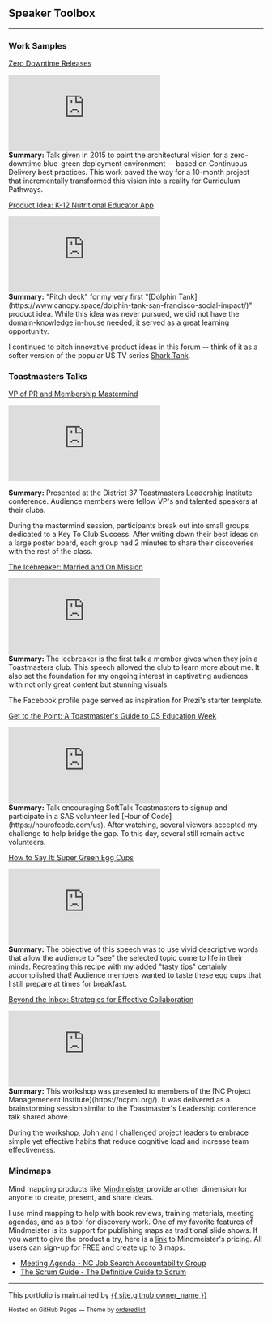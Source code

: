 ## Speaker Toolbox
---
### Work Samples

[Zero Downtime Releases](https://prezi.com/view/gZxZLNHcEPn5X673gAOK)
<div class="resp-container">
    <iframe class="resp-iframe" src="https://prezi.com/view/gZxZLNHcEPn5X673gAOK/embed/" frameborder="0" webkitallowfullscreen="" mozallowfullscreen="" allowfullscreen="" allow="autoplay; fullscreen"></iframe>
</div>    
<b>Summary:</b> Talk given in 2015 to paint the architectural vision for a zero-downtime blue-green deployment environment -- based on Continuous Delivery best practices.  This work paved the way for a 10-month project that incrementally transformed this vision into a reality for Curriculum Pathways.

[Product Idea: K-12 Nutritional Educator App](https://prezi.com/view/wJoe93i6YYT8nvfwzDdC)
<div class="resp-container">
    <iframe class="resp-iframe" src="https://prezi.com/view/wJoe93i6YYT8nvfwzDdC/embed/" frameborder="0" webkitallowfullscreen="" mozallowfullscreen="" allowfullscreen="" allow="autoplay; fullscreen"></iframe>
</div>    
<b>Summary:</b> "Pitch deck" for my very first "[Dolphin Tank](https://www.canopy.space/dolphin-tank-san-francisco-social-impact/)" product idea.  While this idea was never pursued, we did not have the domain-knowledge in-house needed, it served as a great learning opportunity.  

I continued to pitch innovative product ideas in this forum -- think of it as a softer version of the popular US TV series [Shark Tank](https://en.wikipedia.org/wiki/Shark_Tank).

### Toastmasters Talks 

[VP of PR and Membership Mastermind](https://prezi.com/view/VYnm1VGBdwLjTVj5RwM0)
<div class="resp-container">
    <iframe class="resp-iframe" src="https://prezi.com/view/VYnm1VGBdwLjTVj5RwM0/embed" frameborder="0" webkitallowfullscreen="" mozallowfullscreen="" allowfullscreen="" allow="autoplay; fullscreen"></iframe>
</div>    

<b>Summary:</b> Presented at the District 37 Toastmasters Leadership Institute conference.  Audience members were fellow VP's and talented speakers at their clubs. 

During the mastermind session, participants break out into small groups dedicated to a Key To Club Success. After writing down their best ideas on a large poster board, each group had 2 minutes to share their discoveries with the rest of the class. 

[The Icebreaker: Married and On Mission](https://prezi.com/view/Y3v5PLSmfUrcStZXNj0w/)
<div class="resp-container">
    <iframe class="resp-iframe" src="https://prezi.com/view/Y3v5PLSmfUrcStZXNj0w/embed/" frameborder="0" webkitallowfullscreen="" mozallowfullscreen="" allowfullscreen="" allow="autoplay; fullscreen"></iframe>
</div>    
<b>Summary:</b> The Icebreaker is the first talk a member gives when they join a Toastmasters club. This speech allowed the club to learn more about me. It also set the foundation for my ongoing interest in captivating audiences with not only great content but stunning visuals.

The Facebook profile page served as inspiration for Prezi's starter template.

[Get to the Point: A Toastmaster's Guide to CS Education Week](https://prezi.com/view/EmmZDR34hx3wvkWTvTHJ/)
<div class="resp-container">
    <iframe class="resp-iframe" src="https://prezi.com/view/EmmZDR34hx3wvkWTvTHJ/embed/" frameborder="0" webkitallowfullscreen="" mozallowfullscreen="" allowfullscreen="" allow="autoplay; fullscreen"></iframe>
</div>  
<b>Summary:</b> Talk encouraging SoftTalk Toastmasters to signup and participate in a SAS volunteer led [Hour of Code](https://hourofcode.com/us).  After watching, several viewers accepted my challenge to help bridge the gap. To this day, several still remain active volunteers.

[How to Say It: Super Green Egg Cups](https://prezi.com/view/FlFa7QiHCkqoku3xkWUf)
<div class="resp-container">
    <iframe class="resp-iframe" src="https://prezi.com/view/FlFa7QiHCkqoku3xkWUf/embed/" frameborder="0" webkitallowfullscreen="" mozallowfullscreen="" allowfullscreen="" allow="autoplay; fullscreen"></iframe>
</div>  
<b>Summary:</b> The objective of this speech was to use vivid descriptive words that allow the audience to "see" the selected topic come to life in their minds. Recreating this recipe with my added "tasty tips" certainly accomplished that! Audience members wanted to taste these egg cups that I still prepare at times for breakfast.

[Beyond the Inbox: Strategies for Effective Collaboration](https://prezi.com/view/F6KQYjJfTUaPwZLPzcor)
<div class="resp-container">
    <iframe class="resp-iframe" src="https://prezi.com/view/F6KQYjJfTUaPwZLPzcor/embed/" frameborder="0" webkitallowfullscreen="" mozallowfullscreen="" allowfullscreen="" allow="autoplay; fullscreen"></iframe>
</div>  
<b>Summary:</b> This workshop was presented to members of the [NC Project Managemenent Institute](https://ncpmi.org/). It was delivered as a brainstorming session similar to the Toastmaster's Leadership conference talk shared above.  

During the workshop, John and I challenged project leaders to embrace simple yet effective habits that reduce cognitive load and increase team effectiveness.

### Mindmaps
Mind mapping products like [Mindmeister](https://mindmeister.com) provide another dimension for anyone to create, present, and share ideas.  

I use mind mapping to help with book reviews, training materials, meeting agendas, and as a tool for discovery work.  One of my favorite features of Mindmeister is its support for publishing maps as traditional slide shows. If you want to give the product a try, here is a [link](https://www.mindmeister.com/mind-map-pricing) to Mindmeister's pricing.  All users can sign-up for FREE and create up to 3 maps.

* [Meeting Agenda - NC Job Search Accountability Group](https://mm.tt/1744929372?t=RvAeFzBOWe)
* [The Scrum Guide - The Definitive Guide to Scrum](https://www.mindmeister.com/1762526660/the-scrum-guide-the-definitive-guide-to-scrum-the-rules-of-the-game)

---
<p>This portfolio is maintained by <a href="{{ site.github.owner_url }}">{{ site.github.owner_name }}</a></p>
<p><small>Hosted on GitHub Pages &mdash; Theme by <a href="https://github.com/orderedlist">orderedlist</a></small></p>
